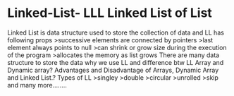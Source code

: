 # Linked-List- LLL Linked List of List
Linked List is data structure used to store the collection of data and LL has following props 
    >successive elements are connected by pointers
    >last element always points to null
    >can shrink or grow size during the execution of the program
    >allocates the memory as list grows
There are many data structure to store the data why we use LL and difference btw LL Array and Dynamic array?
Advantages and Disadvantage of Arrays, Dynamic Array and Linked List.?
Types of LL 
    >singley
    >double
    >circular
    >unrolled
    >skip and many more........
